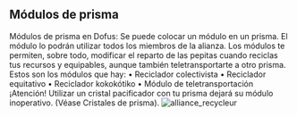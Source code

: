 ## Módulos de prisma
Módulos de prisma en Dofus: Se puede colocar un módulo en un prisma. El módulo lo podrán utilizar todos los miembros de la alianza. Los módulos te permiten, sobre todo, modificar el reparto de las pepitas cuando reciclas tus recursos y equipables, aunque también teletransportarte a otro prisma.
Estos son los módulos que hay:
• Reciclador colectivista
• Reciclador equitativo 
• Reciclador kokokótiko 
• Módulo de teletransportación 
¡Atención! Utilizar un cristal pacificador con tu prisma dejará su módulo inoperativo. (Véase Cristales de prisma).
![alliance_recycleur](https://media.discordapp.net/attachments/1107006154426560682/1107008229071925289/alliance_recycleur-module-200x400.png)